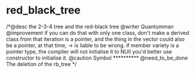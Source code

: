 # red_black_tree
/*@desc the 2-3-4 tree and the red-black tree
@writer Quantumman
@improvement if you can do that with only one class, don't make a derived class from that
iteration is a pointer, and the thing in the vector could also be a pointer, 
at that time, -> is liable to be wrong.
if member variety is a pointer type, the complier will not initialise it to NUll
you'd better use constructor to initialise it.
@caution Symbol **********
@need_to_be_done The deletion of the rb_tree 
*/
